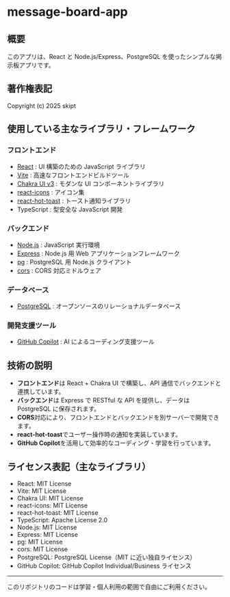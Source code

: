 # message-board-app

## 概要

このアプリは、React と Node.js/Express、PostgreSQL を使ったシンプルな掲示板アプリです。

## 著作権表記

Copyright (c) 2025 skipt

## 使用している主なライブラリ・フレームワーク

### フロントエンド

- [React](https://react.dev/) : UI 構築のための JavaScript ライブラリ
- [Vite](https://vitejs.dev/) : 高速なフロントエンドビルドツール
- [Chakra UI v3](https://chakra-ui.com/) : モダンな UI コンポーネントライブラリ
- [react-icons](https://react-icons.github.io/react-icons/) : アイコン集
- [react-hot-toast](https://react-hot-toast.com/) : トースト通知ライブラリ
- TypeScript : 型安全な JavaScript 開発

### バックエンド

- [Node.js](https://nodejs.org/) : JavaScript 実行環境
- [Express](https://expressjs.com/) : Node.js 用 Web アプリケーションフレームワーク
- [pg](https://node-postgres.com/) : PostgreSQL 用 Node.js クライアント
- [cors](https://www.npmjs.com/package/cors) : CORS 対応ミドルウェア

### データベース

- [PostgreSQL](https://www.postgresql.org/) : オープンソースのリレーショナルデータベース

### 開発支援ツール

- [GitHub Copilot](https://github.com/features/copilot) : AI によるコーディング支援ツール

## 技術の説明

- **フロントエンド**は React + Chakra UI で構築し、API 通信でバックエンドと連携しています。
- **バックエンド**は Express で RESTful な API を提供し、データは PostgreSQL に保存されます。
- **CORS**対応により、フロントエンドとバックエンドを別サーバーで開発できます。
- **react-hot-toast**でユーザー操作時の通知を実装しています。
- **GitHub Copilot**を活用して効率的なコーディング・学習を行っています。

## ライセンス表記（主なライブラリ）

- React: MIT License
- Vite: MIT License
- Chakra UI: MIT License
- react-icons: MIT License
- react-hot-toast: MIT License
- TypeScript: Apache License 2.0
- Node.js: MIT License
- Express: MIT License
- pg: MIT License
- cors: MIT License
- PostgreSQL: PostgreSQL License（MIT に近い独自ライセンス）
- GitHub Copilot: GitHub Copilot Individual/Business ライセンス

---

このリポジトリのコードは学習・個人利用の範囲で自由にご利用ください。
